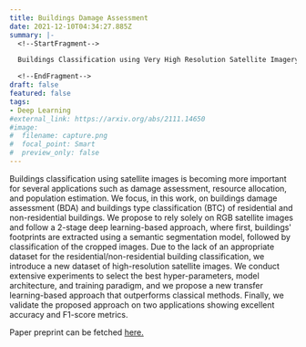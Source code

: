 ```yaml
---
title: Buildings Damage Assessment
date: 2021-12-10T04:34:27.885Z
summary: |-
  <!--StartFragment-->

  Buildings Classification using Very High Resolution Satellite Imagery

  <!--EndFragment-->
draft: false
featured: false
tags:
- Deep Learning
#external_link: https://arxiv.org/abs/2111.14650
#image:
#  filename: capture.png
#  focal_point: Smart
#  preview_only: false
---
```

<!--StartFragment-->

Buildings classification using satellite images is becoming more important for several applications such as damage assessment, resource allocation, and population estimation. We focus, in this work, on buildings damage assessment (BDA) and buildings type classification (BTC) of residential and non-residential buildings. We propose to rely solely on RGB satellite images and follow a 2-stage deep learning-based approach, where first, buildings' footprints are extracted using a semantic segmentation model, followed by classification of the cropped images. Due to the lack of an appropriate dataset for the residential/non-residential building classification, we introduce a new dataset of high-resolution satellite images. We conduct extensive experiments to select the best hyper-parameters, model architecture, and training paradigm, and we propose a new transfer learning-based approach that outperforms classical methods. Finally, we validate the proposed approach on two applications showing excellent accuracy and F1-score metrics.

Paper preprint can be fetched <a href="https://arxiv.org/abs/2111.14650" target="_blank">here.</a>

<!--EndFragment-->